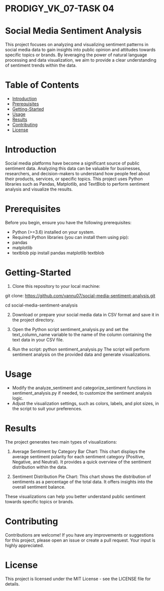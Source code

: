 # PRODIGY_VK_07-TASK 04

# Social Media Sentiment Analysis
This project focuses on analyzing and visualizing sentiment patterns in social media data to gain insights into public opinion and attitudes towards specific topics or brands. By leveraging the power of natural language processing and data visualization, we aim to provide a clear understanding of sentiment trends within the data.

# Table of Contents

- [Introduction](#introduction)
- [Prerequisites](#prerequisites)
- [Getting-Started](#getting-started)
- [Usage](#usage)
- [Results](#results)
- [Contributing](#contributing)
- [License](#license)
  
# Introduction
Social media platforms have become a significant source of public sentiment data. Analyzing this data can be valuable for businesses, researchers, and decision-makers to understand how people feel about their products, services, or specific topics. This project uses Python libraries such as Pandas, Matplotlib, and TextBlob to perform sentiment analysis and visualize the results.

# Prerequisites
Before you begin, ensure you have the following prerequisites:

- Python (>=3.6) installed on your system.
- Required Python libraries (you can install them using pip):
- pandas
- matplotlib
- textblob
pip install pandas matplotlib textblob
# Getting-Started
1. Clone this repository to your local machine:

git clone: [  https://github.com/vannu07/social-media-sentiment-analysis.git ](https://github.com/vannu07/PRODIGY_VK-TASK_04)

cd social-media-sentiment-analysis

2. Download or prepare your social media data in CSV format and save it in the project directory.

3. Open the Python script sentiment_analysis.py and set the text_column_name variable to the name of the column containing the text data in your CSV file.

4. Run the script:
python sentiment_analysis.py
The script will perform sentiment analysis on the provided data and generate visualizations.

# Usage
- Modify the analyze_sentiment and categorize_sentiment functions in sentiment_analysis.py if needed, to customize the sentiment analysis logic.
- Adjust the visualization settings, such as colors, labels, and plot sizes, in the script to suit your preferences.
# Results
The project generates two main types of visualizations:

1. Average Sentiment by Category Bar Chart: This chart displays the average sentiment polarity for each sentiment category (Positive, Negative, and Neutral). It provides a quick overview of the sentiment distribution within the data.

2. Sentiment Distribution Pie Chart: This chart shows the distribution of sentiments as a percentage of the total data. It offers insights into the overall sentiment balance.

These visualizations can help you better understand public sentiment towards specific topics or brands.

# Contributing
Contributions are welcome! If you have any improvements or suggestions for this project, please open an issue or create a pull request. Your input is highly appreciated.

# License
This project is licensed under the MIT License - see the LICENSE file for details.
